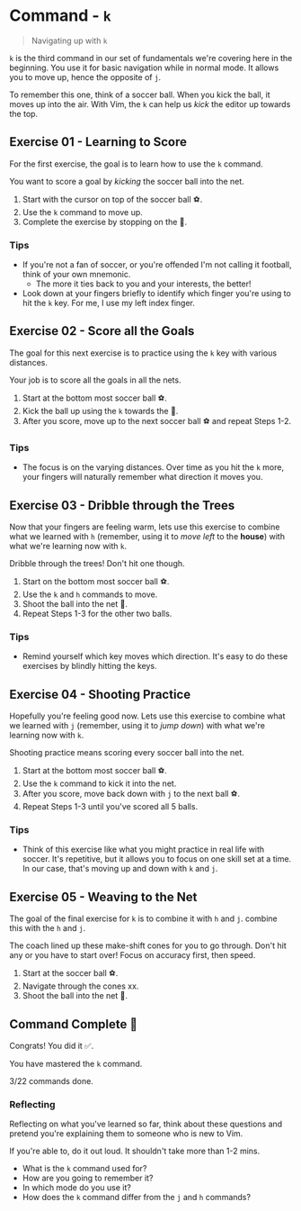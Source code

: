 # Command - `k`

> Navigating up with `k`

`k` is the third command in our set of fundamentals we're covering here in the beginning. You use it for basic navigation while in normal mode.
It allows you to move up, hence the opposite of `j`.

To remember this one, think of a soccer ball. When you kick the ball, it moves up into the air. With Vim, the `k` can help us *kick* the editor up towards the top.

## Exercise 01  - Learning to Score

For the first exercise, the goal is to learn how to use the `k` command.

You want to score a goal by *kicking* the soccer ball into the net.

1. Start with the cursor on top of the soccer ball ⚽.
2. Use the `k` command to move up.
3. Complete the exercise by stopping on the 🥅.

<!-- Text for exercise starts

🥅




⚽

Text for exercise ends -->

### Tips

- If you're not a fan of soccer, or you're offended I'm not calling it football, think of your own mnemonic.
  - The more it ties back to you and your interests, the better!
- Look down at your fingers briefly to identify which finger you're using to hit the `k` key. For me, I use my left index finger.

## Exercise 02 - Score all the Goals

The goal for this next exercise is to practice using the `k` key with various distances.

Your job is to score all the goals in all the nets.

1. Start at the bottom most soccer ball ⚽.
2. Kick the ball up using the `k` towards the 🥅.
3. After you score, move up to the next soccer ball ⚽ and repeat Steps 1-2.

<!-- Text for exercise starts

🥅

⚽

🥅




⚽


🥅

⚽

🥅








⚽

Text for exercise ends -->

### Tips

- The focus is on the varying distances. Over time as you hit the `k` more, your fingers will naturally remember what direction it moves you.

## Exercise 03 - Dribble through the Trees

Now that your fingers are feeling warm, lets use this exercise to combine what we learned with `h` (remember, using it to *move left* to the **house**) with what we're learning now with `k`.

Dribble through the trees! Don't hit one though.

1.  Start on the bottom most soccer ball ⚽.
2.  Use the `k` and `h` commands to move.
3.  Shoot the ball into the net 🥅.
4.  Repeat Steps 1-3 for the other two balls.

<!-- Text for exercise starts

  🥅
🌳   ⚽
         🥅

       🌳  
        🌳   ⚽

    🥅
  🌳  
   🌳    ⚽

Text for exercise ends -->

### Tips

- Remind yourself which key moves which direction. It's easy to do these exercises by blindly hitting the keys.

## Exercise 04  - Shooting Practice

Hopefully you're feeling good now. Lets use this exercise to combine what we learned with `j` (remember, using it to *jump down*) with what we're learning now with `k`.

Shooting practice means scoring every soccer ball into the net.

1. Start at the bottom most soccer ball ⚽.
2. Use the `k` command to kick it into the net.
3. After you score, move back down with `j` to the next ball ⚽.
4. Repeat Steps 1-3 until you've scored all 5 balls.

<!-- Text for exercise starts

🥅

⚽
⚽
⚽
⚽
⚽

Text for exercise ends -->

### Tips

- Think of this exercise like what you might practice in real life with soccer. It's repetitive, but it allows you to focus on one skill set at a time. In our case, that's moving up and down with `k` and `j`.

## Exercise 05 - Weaving to the Net

The goal of the final exercise for `k` is to combine it with `h` and `j`.
combine this with the `h` and `j`.

The coach lined up these make-shift cones for you to go through. Don't hit any or you have to start over! Focus on accuracy first, then speed.

1. Start at the soccer ball ⚽.
2. Navigate through the cones xx.
3. Shoot the ball into the net 🥅.

<!-- Text for exercise starts

🥅 xxxxxx      x    x     xx   xx    xx ⚽
          xx     x    xxx    x    xx      xx
Text for exercise ends -->

## Command Complete 🎉

Congrats! You did it ✅.

You have mastered the `k` command.

3/22 commands done.

### Reflecting

Reflecting on what you've learned so far, think about these questions and pretend you're explaining them to someone who is new to Vim.

If you're able to, do it out loud. It shouldn't take more than 1-2 mins.

- What is the `k` command used for?
- How are you going to remember it?
- In which mode do you use it?
- How does the `k` command differ from the `j` and `h` commands?